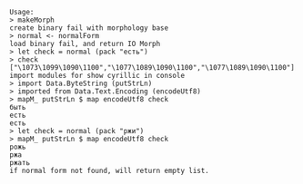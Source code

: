     Usage:
    > makeMorph
    create binary fail with morphology base
    > normal <- normalForm
    load binary fail, and return IO Morph
    > let check = normal (pack "есть")
    > check
    ["\1073\1099\1090\1100","\1077\1089\1090\1100","\1077\1089\1090\1100"]
    import modules for show cyrillic in console
    > import Data.ByteString (putStrLn)
    > imported from Data.Text.Encoding (encodeUtf8)
    > mapM_ putStrLn $ map encodeUtf8 check
    быть
    есть
    есть
    > let check = normal (pack "ржи")
    > mapM_ putStrLn $ map encodeUtf8 check
    рожь
    ржа
    ржать
    if normal form not found, will return empty list.
